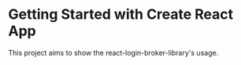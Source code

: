# Getting Started with Create React App

This project aims to show the react-login-broker-library's usage.
